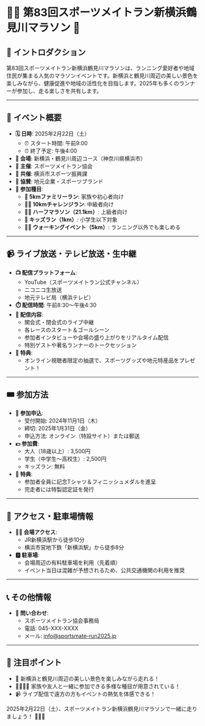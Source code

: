 # 🏃‍♂️ 第83回スポーツメイトラン新横浜鶴見川マラソン 🌸

## 📜 イントロダクション
第83回スポーツメイトラン新横浜鶴見川マラソンは、ランニング愛好者や地域住民が集まる人気のマラソンイベントです。新横浜と鶴見川周辺の美しい景色を楽しみながら、健康促進や地域の活性化を目指します。2025年も多くのランナーが参加し、走る楽しさを共有します。

---

## 📅 イベント概要
- **🗓️ 日時**: 2025年2月22日（土）
  - ⏰ スタート時間: 午前9:00
  - ⏰ 終了予定: 午後4:00
- **📍 会場**: 新横浜・鶴見川周辺コース（神奈川県横浜市）
- **🏢 主催**: スポーツメイトラン協会
- **🤝 共催**: 横浜市スポーツ振興課
- **💼 協賛**: 地元企業・スポーツブランド
- **🎽 参加種目**:
  - **🏅 5kmファミリーラン**: 家族や初心者向け
  - **🏃‍♀️ 10kmチャレンジラン**: 中級者向け
  - **🏃‍♂️ ハーフマラソン（21.1km）**: 上級者向け
  - **👶 キッズラン（1km）**: 小学生以下対象
  - **🚶‍♂️ ウォーキングイベント（5km）**: ランニング以外でも楽しめる

---

## 📹 ライブ放送・テレビ放送・生中継
- **📺 配信プラットフォーム**:
  - YouTube（スポーツメイトラン公式チャンネル）
  - ニコニコ生放送
  - 地元テレビ局（横浜テレビ）
- **⏱️ 配信時間**: 午前8:30～午後4:30
- **🎥 配信内容**:
  - 開会式・閉会式のライブ中継
  - 各レースのスタート＆ゴールシーン
  - 参加者インタビューや会場の盛り上がりをリアルタイム配信
  - 特別ゲストや著名ランナーのトークセッション
- **🎁 特典**:
  - オンライン視聴者限定の抽選で、スポーツグッズや地元特産品をプレゼント！

---

## 🎟️ 参加方法
- **📝 参加申込**:
  - 受付開始: 2024年11月1日（木）
  - 締切: 2025年1月31日（金）
  - 申込方法: オンライン（特設サイト）または郵送
- **💵 参加費**:
  - 大人（18歳以上）: 3,500円
  - 学生（中学生～高校生）: 2,500円
  - キッズラン: 無料
- **🎁 特典**:
  - 参加者全員に記念Tシャツ＆フィニッシュメダルを進呈
  - 完走者には特製認定証を発行

---

## 🚉 アクセス・駐車場情報
- **🚶‍♂️ 会場アクセス**:
  - JR新横浜駅から徒歩10分
  - 横浜市営地下鉄「新横浜駅」から徒歩8分
- **🅿️ 駐車場**:
  - 会場周辺の有料駐車場を利用（先着順）
  - イベント当日は混雑が予想されるため、公共交通機関の利用を推奨

---

## 📞 その他情報
- **📩 問い合わせ**:
  - スポーツメイトラン協会事務局
  - 電話: 045-XXX-XXXX
  - メール: info@sportsmate-run2025.jp


---

## 🌟 注目ポイント
- 🌸 新横浜と鶴見川周辺の美しい景色を楽しみながら走れる！
- 👨‍👩‍👧‍👦 家族や友人と一緒に参加できる多様な種目が用意されている！
- 📹 ライブ配信で遠方の方もイベントの熱気を体感できる！

2025年2月22日（土）、スポーツメイトラン新横浜鶴見川マラソンで一緒に走りましょう！ 🏃‍♀️🎉